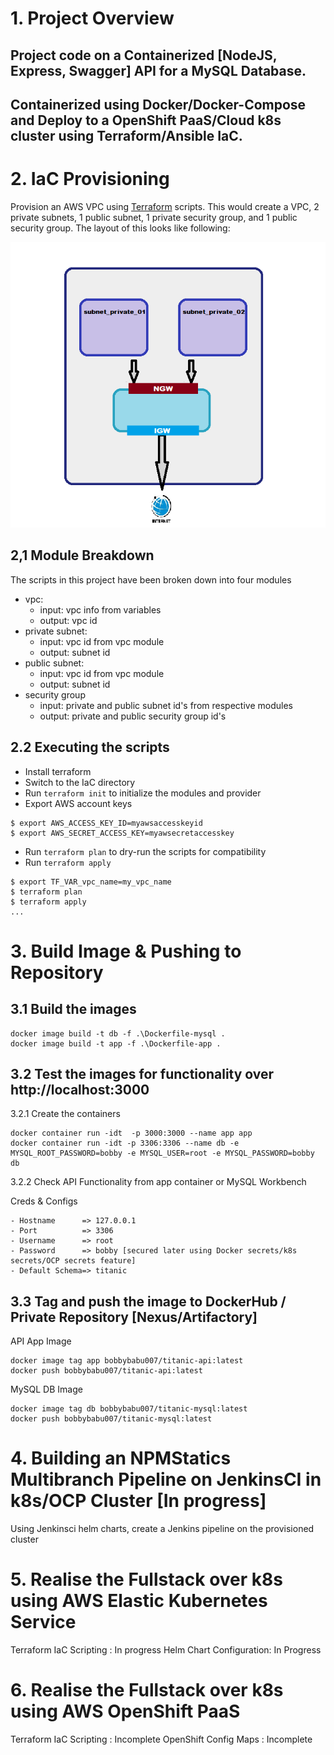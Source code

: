 # 1. Project Overview

## Project code on a Containerized [NodeJS, Express, Swagger] API for a MySQL Database.
## Containerized using Docker/Docker-Compose and Deploy to a OpenShift PaaS/Cloud k8s cluster using Terraform/Ansible IaC. 

# 2. IaC Provisioning

Provision an AWS VPC using [Terraform](https://www.terraform.io/) scripts. This would create a VPC, 2 private subnets, 1 public subnet, 1 private security group, and 1 public security group. The layout of this looks like following:

![VPC Layout](IaC/static/layout.png)

## 2,1 Module Breakdown

The scripts in this project have been broken down into four modules
- vpc:
    - input: vpc info from variables
    - output: vpc id
- private subnet:
    - input: vpc id from vpc module
    - output: subnet id
- public subnet:
    - input: vpc id from vpc module
    - output: subnet id
- security group
    - input: private and public subnet id's from respective modules
    - output: private and public security group id's

## 2.2 Executing the scripts

- Install terraform
- Switch to the IaC directory
- Run `terraform init` to initialize the modules and provider
- Export AWS account keys

```
$ export AWS_ACCESS_KEY_ID=myawsaccesskeyid
$ export AWS_SECRET_ACCESS_KEY=myawsecretaccesskey
```
- Run `terraform plan` to dry-run the scripts for compatibility
- Run `terraform apply`

```
$ export TF_VAR_vpc_name=my_vpc_name
$ terraform plan
$ terraform apply
... 
```

# 3. Build Image & Pushing to Repository

## 3.1 Build the images 

```
docker image build -t db -f .\Dockerfile-mysql .
docker image build -t app -f .\Dockerfile-app .
```
## 3.2 Test the images for functionality over http://localhost:3000

3.2.1 Create the containers

```
docker container run -idt  -p 3000:3000 --name app app
docker container run -idt -p 3306:3306 --name db -e MYSQL_ROOT_PASSWORD=bobby -e MYSQL_USER=root -e MYSQL_PASSWORD=bobby db
```

3.2.2 Check API Functionality from app container or MySQL Workbench

Creds & Configs 
```
- Hostname      => 127.0.0.1
- Port          => 3306
- Username      => root
- Password      => bobby [secured later using Docker secrets/k8s secrets/OCP secrets feature]
- Default Schema=> titanic
```

## 3.3 Tag and push the image to DockerHub / Private Repository [Nexus/Artifactory] 

API App Image
```
docker image tag app bobbybabu007/titanic-api:latest
docker push bobbybabu007/titanic-api:latest
```
MySQL DB Image
```
docker image tag db bobbybabu007/titanic-mysql:latest
docker push bobbybabu007/titanic-mysql:latest
```

# 4. Building an NPMStatics Multibranch Pipeline on JenkinsCI in k8s/OCP Cluster [In progress]

Using Jenkinsci helm charts, create a Jenkins pipeline on the provisioned cluster


# 5. Realise the Fullstack over k8s using AWS Elastic Kubernetes Service

Terraform IaC Scripting : In progress 
Helm Chart Configuration: In Progress

# 6. Realise the Fullstack over k8s using AWS OpenShift PaaS 

Terraform IaC Scripting : Incomplete 
OpenShift Config Maps   : Incomplete 
